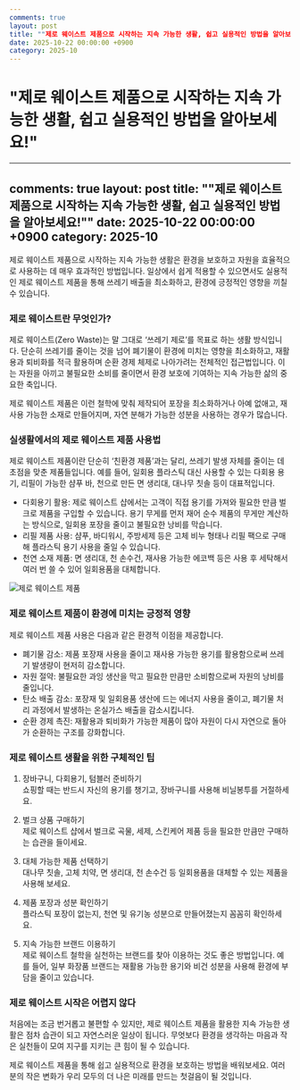 ```yaml
---
comments: true
layout: post
title: ""제로 웨이스트 제품으로 시작하는 지속 가능한 생활, 쉽고 실용적인 방법을 알아보세요!""
date: 2025-10-22 00:00:00 +0900
category: 2025-10
---
```


# "제로 웨이스트 제품으로 시작하는 지속 가능한 생활, 쉽고 실용적인 방법을 알아보세요!"

---
comments: true
layout: post
title: ""제로 웨이스트 제품으로 시작하는 지속 가능한 생활, 쉽고 실용적인 방법을 알아보세요!""
date: 2025-10-22 00:00:00 +0900
category: 2025-10
---

제로 웨이스트 제품으로 시작하는 지속 가능한 생활은 환경을 보호하고 자원을 효율적으로 사용하는 데 매우 효과적인 방법입니다. 일상에서 쉽게 적용할 수 있으면서도 실용적인 제로 웨이스트 제품을 통해 쓰레기 배출을 최소화하고, 환경에 긍정적인 영향을 끼칠 수 있습니다.

### 제로 웨이스트란 무엇인가?

제로 웨이스트(Zero Waste)는 말 그대로 ‘쓰레기 제로’를 목표로 하는 생활 방식입니다. 단순히 쓰레기를 줄이는 것을 넘어 폐기물이 환경에 미치는 영향을 최소화하고, 재활용과 퇴비화를 적극 활용하며 순환 경제 체제로 나아가려는 전체적인 접근법입니다. 이는 자원을 아끼고 불필요한 소비를 줄이면서 환경 보호에 기여하는 지속 가능한 삶의 중요한 축입니다.

제로 웨이스트 제품은 이런 철학에 맞춰 제작되어 포장을 최소화하거나 아예 없애고, 재사용 가능한 소재로 만들어지며, 자연 분해가 가능한 성분을 사용하는 경우가 많습니다.

### 실생활에서의 제로 웨이스트 제품 사용법

제로 웨이스트 제품이란 단순히 ‘친환경 제품’과는 달리, 쓰레기 발생 자체를 줄이는 데 초점을 맞춘 제품들입니다. 예를 들어, 일회용 플라스틱 대신 사용할 수 있는 다회용 용기, 리필이 가능한 샴푸 바, 천으로 만든 면 생리대, 대나무 칫솔 등이 대표적입니다.

- 다회용기 활용: 제로 웨이스트 샵에서는 고객이 직접 용기를 가져와 필요한 만큼 벌크로 제품을 구입할 수 있습니다. 용기 무게를 먼저 재어 순수 제품의 무게만 계산하는 방식으로, 일회용 포장을 줄이고 불필요한 낭비를 막습니다.
- 리필 제품 사용: 샴푸, 바디워시, 주방세제 등은 고체 비누 형태나 리필 팩으로 구매해 플라스틱 용기 사용을 줄일 수 있습니다.
- 천연 소재 제품: 면 생리대, 천 손수건, 재사용 가능한 에코백 등은 사용 후 세탁해서 여러 번 쓸 수 있어 일회용품을 대체합니다.

![제로 웨이스트 제품](https://images.unsplash.com/photo-1760662084879-146e78d89119?crop=entropy&cs=tinysrgb&fit=max&fm=jpg&ixid=M3w4MTk5NDN8MHwxfHJhbmRvbXx8fHx8fHx8fDE3NjExMzE2MDh8&ixlib=rb-4.1.0&q=80&w=400)

### 제로 웨이스트 제품이 환경에 미치는 긍정적 영향

제로 웨이스트 제품 사용은 다음과 같은 환경적 이점을 제공합니다.

- 폐기물 감소: 제품 포장재 사용을 줄이고 재사용 가능한 용기를 활용함으로써 쓰레기 발생량이 현저히 감소합니다.
- 자원 절약: 불필요한 과잉 생산을 막고 필요한 만큼만 소비함으로써 자원의 낭비를 줄입니다.
- 탄소 배출 감소: 포장재 및 일회용품 생산에 드는 에너지 사용을 줄이고, 폐기물 처리 과정에서 발생하는 온실가스 배출을 감소시킵니다.
- 순환 경제 촉진: 재활용과 퇴비화가 가능한 제품이 많아 자원이 다시 자연으로 돌아가 순환하는 구조를 강화합니다.

### 제로 웨이스트 생활을 위한 구체적인 팁

1. 장바구니, 다회용기, 텀블러 준비하기  
   쇼핑할 때는 반드시 자신의 용기를 챙기고, 장바구니를 사용해 비닐봉투를 거절하세요.

2. 벌크 상품 구매하기  
   제로 웨이스트 샵에서 벌크로 곡물, 세제, 스킨케어 제품 등을 필요한 만큼만 구매하는 습관을 들이세요.

3. 대체 가능한 제품 선택하기  
   대나무 칫솔, 고체 치약, 면 생리대, 천 손수건 등 일회용품을 대체할 수 있는 제품을 사용해 보세요.

4. 제품 포장과 성분 확인하기  
   플라스틱 포장이 없는지, 천연 및 유기농 성분으로 만들어졌는지 꼼꼼히 확인하세요.

5. 지속 가능한 브랜드 이용하기  
   제로 웨이스트 철학을 실천하는 브랜드를 찾아 이용하는 것도 좋은 방법입니다. 예를 들어, 일부 화장품 브랜드는 재활용 가능한 용기와 비건 성분을 사용해 환경에 부담을 줄이고 있습니다.

### 제로 웨이스트 시작은 어렵지 않다

처음에는 조금 번거롭고 불편할 수 있지만, 제로 웨이스트 제품을 활용한 지속 가능한 생활은 점차 습관이 되고 자연스러운 일상이 됩니다. 무엇보다 환경을 생각하는 마음과 작은 실천들이 모여 지구를 지키는 큰 힘이 될 수 있습니다.

제로 웨이스트 제품을 통해 쉽고 실용적으로 환경을 보호하는 방법을 배워보세요. 여러분의 작은 변화가 우리 모두의 더 나은 미래를 만드는 첫걸음이 될 것입니다.